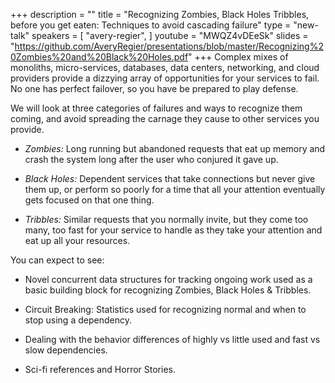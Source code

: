 +++
description = ""
title = "Recognizing Zombies, Black Holes Tribbles, before you get eaten: Techniques to avoid cascading failure"
type = "new-talk"
speakers = [
        "avery-regier",
]
youtube = "MWQZ4vDEeSk"
slides = "https://github.com/AveryRegier/presentations/blob/master/Recognizing%20Zombies%20and%20Black%20Holes.pdf"
+++
Complex mixes of monoliths, micro-services, databases, data centers, networking, and cloud providers provide a dizzying array of opportunities for your services to fail. No one has perfect failover, so you have be prepared to play defense.

We will look at three categories of failures and ways to recognize them coming, and avoid spreading the carnage they cause to other services you provide.

* *Zombies:* Long running but abandoned requests that eat up memory and crash the system long after the user who conjured it gave up.

* *Black Holes:* Dependent services that take connections but never give them up, or perform so poorly for a time that all your attention eventually gets focused on that one thing.

* *Tribbles:* Similar requests that you normally invite, but they come too many, too fast for your service to handle as they take your attention and eat up all your resources.

You can expect to see:

* Novel concurrent data structures for tracking ongoing work used as a basic building block for recognizing Zombies, Black Holes & Tribbles.

* Circuit Breaking: Statistics used for recognizing normal and when to stop using a dependency.

* Dealing with the behavior differences of highly vs little used and fast vs slow dependencies.

* Sci-fi references and Horror Stories.
